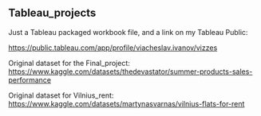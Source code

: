 ## Tableau_projects
Just a Tableau packaged workbook file, and a link on my Tableau Public:

https://public.tableau.com/app/profile/viacheslav.ivanov/vizzes

Original dataset for the Final_project:
https://www.kaggle.com/datasets/thedevastator/summer-products-sales-performance

Original dataset for Vilnius_rent:
https://www.kaggle.com/datasets/martynasvarnas/vilnius-flats-for-rent 
